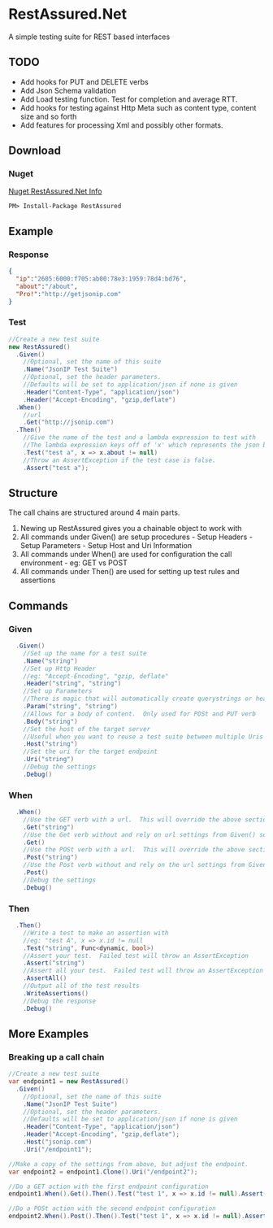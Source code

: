 # RestAssured.Net
A simple testing suite for REST based interfaces

## TODO
- Add hooks for PUT and DELETE verbs
- Add Json Schema validation
- Add Load testing function.  Test for completion and average RTT.
- Add hooks for testing against Http Meta such as content type, content size and so forth
- Add features for processing Xml and possibly other formats.

## Download
### Nuget
[Nuget RestAssured.Net Info](https://www.nuget.org/packages/RestAssured/)
```Text
PM> Install-Package RestAssured
```

## Example
### Response
```JSON
{
  "ip":"2605:6000:f705:ab00:78e3:1959:78d4:bd76",
  "about":"/about",
  "Pro!":"http://getjsonip.com"
}
```
### Test
```C#
//Create a new test suite
new RestAssured()
  .Given()
    //Optional, set the name of this suite
    .Name("JsonIP Test Suite")
    //Optional, set the header parameters.  
    //Defaults will be set to application/json if none is given
    .Header("Content-Type", "application/json")
    .Header("Accept-Encoding", "gzip,deflate")
  .When()
    //url
    .Get("http://jsonip.com")
  .Then()
    //Give the name of the test and a lambda expression to test with
    //The lambda expression keys off of 'x' which represents the json blob as a dynamic.
    .Test("test a", x => x.about != null)
    //Throw an AssertException if the test case is false.
    .Assert("test a");
```

## Structure
The call chains are structured around 4 main parts.  
  1. Newing up RestAssured gives you a chainable object to work with
  2. All commands under Given() are setup procedures
    - Setup Headers
    - Setup Parameters
    - Setup Host and Uri Information
  3. All commands under When() are used for configuration the call environment
    - eg: GET vs POST
  4. All commands under Then() are used for setting up test rules and assertions

## Commands

### Given
```C#
  .Given()
    //Set up the name for a test suite
    .Name("string")
    //Set up Http Header
    //eg: "Accept-Encoding", "gzip, deflate"
    .Header("string", "string")
    //Set up Parameters
    //There is magic that will automatically create querystrings or header values calculated from the Http verb
    .Param("string", "string")
    //Allows for a body of content.  Only used for POSt and PUT verb
    .Body("string")
    //Set the host of the target server
    //Useful when you want to reuse a test suite between multiple Uris
    .Host("string")
    //Set the uri for the target endpoint
    .Uri("string")
    //Debug the settings
    .Debug()
```

### When
```C#
  .When()
    //Use the GET verb with a url.  This will override the above section.
    .Get("string")
    //Use the Get verb without and rely on url settings from Given() section
    .Get()
    //Use the POSt verb with a url.  This will override the above section.
    .Post("string")
    //Use the Post verb without and rely on the url settings from Given() section.
    .Post()
    //Debug the settings
    .Debug()
```

### Then
```C#
  .Then()
    //Write a test to make an assertion with
    //eg: "test A", x => x.id != null
    .Test("string", Func<dynamic, bool>)
    //Assert your test.  Failed test will throw an AssertException
    .Assert("string")
    //Assert all your test.  Failed test will throw an AssertException
    .AssertAll()
    //Output all of the test results
    .WriteAssertions()
    //Debug the response
    .Debug()
```

## More Examples

### Breaking up a call chain
```C#
//Create a new test suite
var endpoint1 = new RestAssured()
  .Given()
    //Optional, set the name of this suite
    .Name("JsonIP Test Suite")
    //Optional, set the header parameters.  
    //Defaults will be set to application/json if none is given
    .Header("Content-Type", "application/json")
    .Header("Accept-Encoding", "gzip,deflate");
    .Host("jsonip.com")
    .Uri("/endpoint1");

//Make a copy of the settings from above, but adjust the endpoint.
var endpoint2 = endpoint1.Clone().Uri("/endpoint2");

//Do a GET action with the first endpoint configuration
endpoint1.When().Get().Then().Test("test 1", x => x.id != null).Assert("test 1");

//Do a POSt action with the second endpoint configuration
endpoint2.When().Post().Then().Test("test 1", x => x.id != null).Assert("test 1");
```

